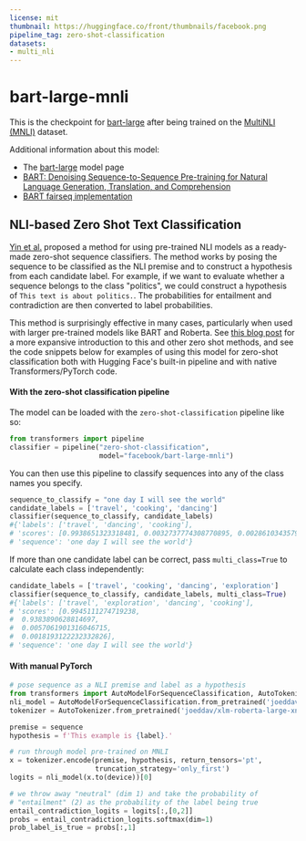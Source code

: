 ```yaml
---
license: mit
thumbnail: https://huggingface.co/front/thumbnails/facebook.png
pipeline_tag: zero-shot-classification
datasets:
- multi_nli
---
```


# bart-large-mnli

This is the checkpoint for [bart-large](https://huggingface.co/facebook/bart-large) after being trained on the [MultiNLI (MNLI)](https://huggingface.co/datasets/multi_nli) dataset.

Additional information about this model:
- The [bart-large](https://huggingface.co/facebook/bart-large) model page
- [BART: Denoising Sequence-to-Sequence Pre-training for Natural Language Generation, Translation, and Comprehension
](https://arxiv.org/abs/1910.13461)
- [BART fairseq implementation](https://github.com/pytorch/fairseq/tree/master/fairseq/models/bart)

## NLI-based Zero Shot Text Classification

[Yin et al.](https://arxiv.org/abs/1909.00161) proposed a method for using pre-trained NLI models as a ready-made zero-shot sequence classifiers. The method works by posing the sequence to be classified as the NLI premise and to construct a hypothesis from each candidate label. For example, if we want to evaluate whether a sequence belongs to the class "politics", we could construct a hypothesis of `This text is about politics.`. The probabilities for entailment and contradiction are then converted to label probabilities.

This method is surprisingly effective in many cases, particularly when used with larger pre-trained models like BART and Roberta. See [this blog post](https://joeddav.github.io/blog/2020/05/29/ZSL.html) for a more expansive introduction to this and other zero shot methods, and see the code snippets below for examples of using this model for zero-shot classification both with Hugging Face's built-in pipeline and with native Transformers/PyTorch code.

#### With the zero-shot classification pipeline

The model can be loaded with the `zero-shot-classification` pipeline like so:

```python
from transformers import pipeline
classifier = pipeline("zero-shot-classification",
                      model="facebook/bart-large-mnli")
```

You can then use this pipeline to classify sequences into any of the class names you specify.

```python
sequence_to_classify = "one day I will see the world"
candidate_labels = ['travel', 'cooking', 'dancing']
classifier(sequence_to_classify, candidate_labels)
#{'labels': ['travel', 'dancing', 'cooking'],
# 'scores': [0.9938651323318481, 0.0032737774308770895, 0.002861034357920289],
# 'sequence': 'one day I will see the world'}
```

If more than one candidate label can be correct, pass `multi_class=True` to calculate each class independently:

```python
candidate_labels = ['travel', 'cooking', 'dancing', 'exploration']
classifier(sequence_to_classify, candidate_labels, multi_class=True)
#{'labels': ['travel', 'exploration', 'dancing', 'cooking'],
# 'scores': [0.9945111274719238,
#  0.9383890628814697,
#  0.0057061901316046715,
#  0.0018193122232332826],
# 'sequence': 'one day I will see the world'}
```


#### With manual PyTorch

```python
# pose sequence as a NLI premise and label as a hypothesis
from transformers import AutoModelForSequenceClassification, AutoTokenizer
nli_model = AutoModelForSequenceClassification.from_pretrained('joeddav/xlm-roberta-large-xnli')
tokenizer = AutoTokenizer.from_pretrained('joeddav/xlm-roberta-large-xnli')

premise = sequence
hypothesis = f'This example is {label}.'

# run through model pre-trained on MNLI
x = tokenizer.encode(premise, hypothesis, return_tensors='pt',
                     truncation_strategy='only_first')
logits = nli_model(x.to(device))[0]

# we throw away "neutral" (dim 1) and take the probability of
# "entailment" (2) as the probability of the label being true 
entail_contradiction_logits = logits[:,[0,2]]
probs = entail_contradiction_logits.softmax(dim=1)
prob_label_is_true = probs[:,1]
```
